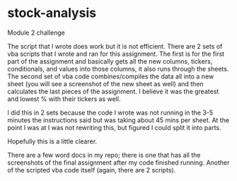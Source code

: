 # stock-analysis
Module 2 challenge 


The script that I wrote does work but it is not efficient. There are 2 sets of vba scripts that I wrote and ran for this assignment. The first is for the first part of the assignment and basically gets all the new columns, tickers, conditionals, and values into those columns, it also runs through the sheets. The second set of vba code combines/compiles the data all into a new sheet (you will see a screenshot of the new sheet as well) and then calculates the last pieces of the assignment. I believe it was the greatest and lowest % with their tickers as well.

I did this in 2 sets because the code I wrote was not running in the 3-5 minutes the instructions said but was taking about 45 mins per sheet. At the point I was at I was not rewriting this, but figured I could split it into parts. 

Hopefully this is a little clearer.


There are a few word docs in my repo; there is one that has all the screenshots of the final assignment after my code finished running. Another of the scripted vba code itself (again, there are 2 scripts).
